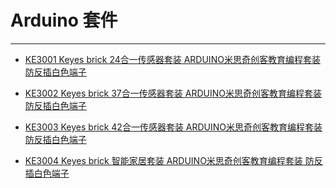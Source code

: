 # Arduino 套件
---

* [KE3001 Keyes brick 24合一传感器套装 ARDUINO米思奇创客教育编程套装 防反插白色端子](http://keyes-ke3001.readthedocs.io/)
* [KE3002 Keyes brick 37合一传感器套装 ARDUINO米思奇创客教育编程套装 防反插白色端子](http://keyes-ke3002.readthedocs.io/)
* [KE3003 Keyes brick 42合一传感器套装 ARDUINO米思奇创客教育编程套装 防反插白色端子](http://keyes-ke3003.readthedocs.io/)

* [KE3004 Keyes brick 智能家居套装 ARDUINO米思奇创客教育编程套装 防反插白色端子](http://keyes-ke3004.readthedocs.io/)




















